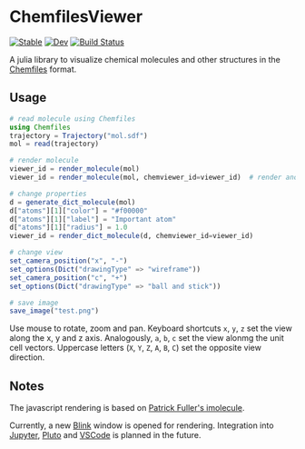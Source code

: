 # ChemfilesViewer

[![Stable](https://img.shields.io/badge/docs-stable-blue.svg)](https://alexriss.github.io/ChemfilesViewer.jl/stable)
[![Dev](https://img.shields.io/badge/docs-dev-blue.svg)](https://alexriss.github.io/ChemfilesViewer.jl/dev)
[![Build Status](https://github.com/alexriss/ChemfilesViewer.jl/workflows/CI/badge.svg)](https://github.com/alexriss/ChemfilesViewer.jl/actions)


A julia library to visualize chemical molecules and other structures in the [Chemfiles](https://github.com/chemfiles/Chemfiles.jl) format.

## Usage

```julia
# read molecule using Chemfiles
using Chemfiles
trajectory = Trajectory("mol.sdf")
mol = read(trajectory)

# render molecule
viewer_id = render_molecule(mol)
viewer_id = render_molecule(mol, chemviewer_id=viewer_id)  # render another molecule in the same window

# change properties
d = generate_dict_molecule(mol)
d["atoms"][1]["color"] = "#f00000"
d["atoms"][1]["label"] = "Important atom"
d["atoms"][1]["radius"] = 1.0
viewer_id = render_dict_molecule(d, chemviewer_id=viewer_id)

# change view
set_camera_position("x", "-")
set_options(Dict("drawingType" => "wireframe"))
set_camera_position("c", "+")
set_options(Dict("drawingType" => "ball and stick"))

# save image
save_image("test.png")
```

Use mouse to rotate, zoom and pan. Keyboard shortcuts `x`, `y`, `z` set the view along the x, y and z axis.
Analogously, `a`, `b`, `c` set the view alonmg the unit cell vectors. Uppercase letters (`X`, `Y`, `Z`, `A`, `B`, `C`) set the opposite view direction.

## Notes

The javascript rendering is based on [Patrick Fuller's imolecule](https://github.com/patrickfuller/imolecule).

Currently, a new [Blink](https://github.com/JuliaGizmos/Blink.jl) window is opened for rendering. Integration into [Jupyter](https://jupyter.org/), [Pluto](https://github.com/fonsp/Pluto.jl) and [VSCode](https://code.visualstudio.com/) is planned in the future.